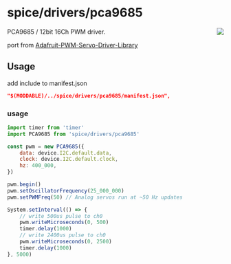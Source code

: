 spice/drivers/pca9685
================
<img src="https://images-fe.ssl-images-amazon.com/images/I/61Bcirj7skL.__AC_SY445_SX342_QL70_ML2_.jpg" align="right">

PCA9685 / 12bit 16Ch PWM driver.

port from [Adafruit-PWM-Servo-Driver-Library](https://github.com/adafruit/Adafruit-PWM-Servo-Driver-Library)

Usage
----------------
add include to manifest.json

```json
"$(MODDABLE)/../spice/drivers/pca9685/manifest.json",
```

### usage
```javascript
import timer from 'timer'
import PCA9685 from 'spice/drivers/pca9685'

const pwm = new PCA9685({
	data: device.I2C.default.data,
	clock: device.I2C.default.clock,
	hz: 400_000,
})

pwm.begin()
pwm.setOscillatorFrequency(25_000_000)
pwm.setPWMFreq(50) // Analog servos run at ~50 Hz updates

System.setInterval(() => {
    // write 500us pulse to ch0 
    pwm.writeMicroseconds(0, 500)
    timer.delay(1000)
    // write 2400us pulse to ch0
    pwm.writeMicroseconds(0, 2500)
    timer.delay(1000)
}, 5000)
```
